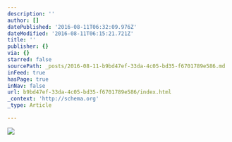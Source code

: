 ```yaml
---
description: ''
author: []
datePublished: '2016-08-11T06:32:09.976Z'
dateModified: '2016-08-11T06:15:21.721Z'
title: ''
publisher: {}
via: {}
starred: false
sourcePath: _posts/2016-08-11-b9bd47ef-33da-4c05-bd35-f6701789e586.md
inFeed: true
hasPage: true
inNav: false
url: b9bd47ef-33da-4c05-bd35-f6701789e586/index.html
_context: 'http://schema.org'
_type: Article

---
```

![](https://the-grid-user-content.s3-us-west-2.amazonaws.com/51e16036-1daf-4e27-98b8-511182e35c55.jpg)